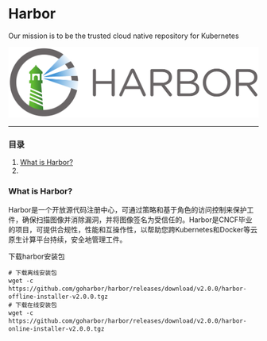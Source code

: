 # Harbor
Our mission is to be the trusted cloud native repository for Kubernetes

<img alt="Harbor" src="img/harbor_logo.png">

---

### 目录
1. [What is Harbor?]()
2. 

### What is Harbor?
Harbor是一个开放源代码注册中心，可通过策略和基于角色的访问控制来保护工件，确保扫描图像并消除漏洞，并将图像签名为受信任的。Harbor是CNCF毕业的项目，可提供合规性，性能和互操作性，以帮助您跨Kubernetes和Docker等云原生计算平台持续，安全地管理工件。

下载harbor安装包
```
# 下载离线安装包
wget -c https://github.com/goharbor/harbor/releases/download/v2.0.0/harbor-offline-installer-v2.0.0.tgz
# 下载在线安装包
wget -c https://github.com/goharbor/harbor/releases/download/v2.0.0/harbor-online-installer-v2.0.0.tgz
```